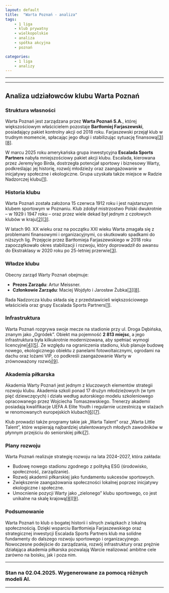 ```yaml
---
layout: default
title:  "Warta Poznań - analiza"
tags: 
    - 1 liga
    - klub prywatny
    - wielkopolskie
    - analiza
    - spółka akcyjna
    - poznań

categories:
    - 1 liga
    - analizy
---
```

[1]: https://www.footballbusinessjournal.com/post/american-investment-group-escalada-sports-partners-acquires-stake-in-the-polish-club-warta-poznan
[2]: https://wartapoznan.pl/index.php/historia-2/
[3]: https://en.wikipedia.org/wiki/Warta_Pozna%C5%84
[4]: https://en.wikipedia.org/wiki/Warta_Pozna%C5%84_Stadium
[5]: https://stadiumdb.com/stadiums/pol/stadion_warty_ogrodek
[6]: https://codziennypoznan.pl/artykul/2022-08-29/warta-poznan-stawia-na-mlode-talenty-wartowspierac/
[7]: https://wartapoznan.pl/index.php/warta-poznan-academy/?lang=en
[8]: https://wartapoznan.pl/index.php/2023/09/12/warta-poznan-zaprezentowala-plan-rozwoju-2024-2027/
[9]: https://stadiony.net/projekty/pol/stadion_warty_poznan
[10]: https://wartapoznan.pl/index.php/klub-2/

---

---

## Analiza udziałowców klubu Warta Poznań   

### **Struktura własności**  
Warta Poznań jest zarządzana przez **Warta Poznań S.A.**, której większościowym właścicielem pozostaje **Bartłomiej Farjaszewski**, posiadający pakiet kontrolny akcji od 2018 roku. Farjaszewski przejął klub w trudnym momencie, spłacając jego długi i stabilizując sytuację finansową\[[3]\]\[[8]\].  

W marcu 2025 roku amerykańska grupa inwestycyjna **Escalada Sports Partners** nabyła mniejszościowy pakiet akcji klubu. Escalada, kierowana przez Jeremy’ego Birda, dostrzegła potencjał sportowy i biznesowy Warty, podkreślając jej historię, rozwój młodzieży oraz zaangażowanie w inicjatywy społeczne i ekologiczne. Grupa uzyskała także miejsce w Radzie Nadzorczej klubu\[[1]\].  

### **Historia klubu**  
Warta Poznań została założona 15 czerwca 1912 roku i jest najstarszym klubem sportowym w Poznaniu. Klub zdobył mistrzostwo Polski dwukrotnie – w 1929 i 1947 roku – oraz przez wiele dekad był jednym z czołowych klubów w kraju\[[2]\]\[[3]\].  

W latach 90. XX wieku oraz na początku XXI wieku Warta zmagała się z problemami finansowymi i organizacyjnymi, co skutkowało spadkami do niższych lig. Przejęcie przez Bartłomieja Farjaszewskiego w 2018 roku zapoczątkowało okres stabilizacji i rozwoju, który doprowadził do awansu do Ekstraklasy w 2020 roku po 25-letniej przerwie\[[3]\].  

### **Władze klubu**  
Obecny zarząd Warty Poznań obejmuje:  
- **Prezes Zarządu**: Artur Meissner.  
- **Członkowie Zarządu**: Maciej Wojdyło i Jarosław Żubka\[[3]\]\[[8]\].  

Rada Nadzorcza klubu składa się z przedstawicieli większościowego właściciela oraz grupy Escalada Sports Partners\[[1]\].  

### **Infrastruktura**  
Warta Poznań rozgrywa swoje mecze na stadionie przy ul. Droga Dębińska, znanym jako „Ogródek”. Obiekt ma pojemność **2 813 miejsc**, a jego infrastruktura była kilkukrotnie modernizowana, aby spełniać wymogi licencyjne\[[4]\]\[[5]\]. Ze względu na ograniczenia stadionu, klub planuje budowę nowego, ekologicznego obiektu z panelami fotowoltaicznymi, ogrodami na dachu oraz lożami VIP, co podkreśli zaangażowanie Warty w zrównoważony rozwój\[[9]\].  

### **Akademia piłkarska**  
Akademia Warty Poznań jest jednym z kluczowych elementów strategii rozwoju klubu. Akademia szkoli ponad 17 drużyn młodzieżowych (w tym pięć dziewczęcych) i działa według autorskiego modelu szkoleniowego opracowanego przez Wojciecha Tomaszewskiego. Trenerzy akademii posiadają kwalifikacje UEFA A Elite Youth i regularnie uczestniczą w stażach w renomowanych europejskich klubach\[[6]\]\[[7]\].  

Klub prowadzi także programy takie jak „Warta Talent” oraz „Warta Little Talent”, które wspierają najbardziej utalentowanych młodych zawodników w płynnym przejściu do seniorskiej piłki\[[7]\].  

### **Plany rozwoju**  
Warta Poznań realizuje strategię rozwoju na lata 2024–2027, która zakłada:  
- Budowę nowego stadionu zgodnego z polityką ESG (środowisko, społeczność, zarządzanie).  
- Rozwój akademii piłkarskiej jako fundamentu sukcesów sportowych.  
- Zwiększenie zaangażowania społeczności lokalnej poprzez inicjatywy ekologiczne i społeczne.  
- Umocnienie pozycji Warty jako „zielonego” klubu sportowego, co jest unikalne na skalę krajową\[[8]\]\[[9]\].  

### **Podsumowanie**  
Warta Poznań to klub o bogatej historii i silnych związkach z lokalną społecznością. Dzięki wsparciu Bartłomieja Farjaszewskiego oraz strategicznej inwestycji Escalada Sports Partners klub ma solidne fundamenty do dalszego rozwoju sportowego i organizacyjnego. Nowoczesne podejście do zarządzania, rozwój infrastruktury oraz prężnie działająca akademia piłkarska pozwalają Warcie realizować ambitne cele zarówno na boisku, jak i poza nim.  

---

### Stan na 02.04.2025. Wygenerowane za pomocą różnych modeli AI.
---